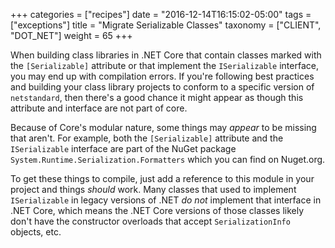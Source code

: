 +++
categories = ["recipes"]
date = "2016-12-14T16:15:02-05:00"
tags = ["exceptions"]
title = "Migrate Serializable Classes"
taxonomy = ["CLIENT", "DOT_NET"]
weight = 65
+++

When building class libraries in .NET Core that contain classes marked with the `[Serializable]` attribute or that implement the `ISerializable` interface, you may end up with compilation errors. If you're following best practices and building your class library projects to conform to a specific version of `netstandard`, then there's a good chance it might appear as though this attribute and interface are not part of core.

Because of Core's modular nature, some things may _appear_ to be missing that aren't. For example, both the `[Serializable]` attribute and the `ISerializable` interface are part of the NuGet package `System.Runtime.Serialization.Formatters` which you can find on Nuget.org.

To get these things to compile, just add a reference to this module in your project and things _should_ work. Many classes that used to implement `ISerializable` in legacy versions of .NET _do not_ implement that interface in .NET Core, which means the .NET Core versions of those classes likely don't have the constructor overloads that accept `SerializationInfo` objects, etc.
